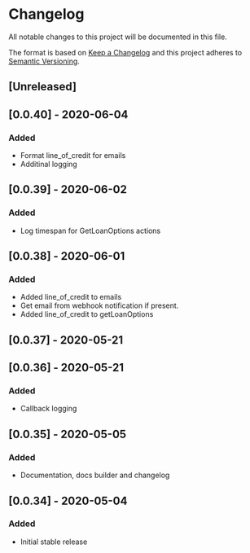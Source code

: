 # Changelog

All notable changes to this project will be documented in this file.

The format is based on [Keep a Changelog](http://keepachangelog.com/en/1.0.0/)
and this project adheres to [Semantic Versioning](http://semver.org/spec/v2.0.0.html).

## [Unreleased]

## [0.0.40] - 2020-06-04

### Added

- Format line_of_credit for emails
- Additinal logging

## [0.0.39] - 2020-06-02

### Added

- Log timespan for GetLoanOptions actions

## [0.0.38] - 2020-06-01

### Added

- Added line_of_credit to emails
- Get email from webhook notification if present.
- Added line_of_credit to getLoanOptions

## [0.0.37] - 2020-05-21

## [0.0.36] - 2020-05-21

### Added

- Callback logging

## [0.0.35] - 2020-05-05

### Added

- Documentation, docs builder and changelog

## [0.0.34] - 2020-05-04

### Added

- Initial stable release
